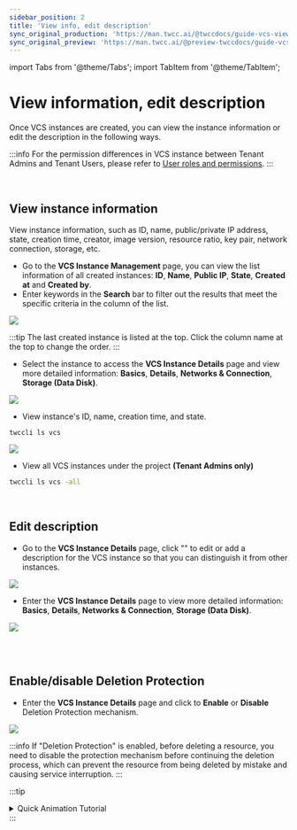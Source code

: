 ```yaml
---
sidebar_position: 2
title: 'View info, edit description'
sync_original_production: 'https://man.twcc.ai/@twccdocs/guide-vcs-view-and-edit-instance-en' 
sync_original_preview: 'https://man.twcc.ai/@preview-twccdocs/guide-vcs-view-and-edit-instance-en' 
---
```


import Tabs from '@theme/Tabs';
import TabItem from '@theme/TabItem';

# View information, edit description

Once VCS instances are created, you can view the instance information or edit the description in the following ways.


:::info
For the permission differences in VCS instance between Tenant Admins and Tenant Users, please refer to [<ins>User roles and permissions</ins>](https://man.twcc.ai/@twccdocs/role-main-en/https%3A%2F%2Fman.twcc.ai%2F%40twccdocs%2Frole-compute-en#虛擬運算服務).
:::


<br/>



## View instance information

View instance information, such as ID, name, public/private IP address, state, creation time, creator, image version, resource ratio, key pair, network connection, storage, etc.


<Tabs>

<TabItem value="TWCC Portal" label="TWCC Portal">

* Go to the **VCS Instance Management** page, you can view the list information of all created instances: **ID**, **Name**, **Public IP**, **State**, **Created at** and **Created by**.
* Enter keywords in the **Search** bar to filter out the results that meet the specific criteria in the column of the list.

![](https://cos.twcc.ai/SYS-MANUAL/uploads/upload_0bdf6736998dd9ff224af6446b701b6f.png)

:::tip
The last created instance is listed at the top. Click the column name at the top to change the order.
:::

- Select the instance to access the **VCS Instance Details** page and view more detailed information: **Basics**, **Details**, **Networks & Connection**, **Storage (Data Disk)**.

![](https://cos.twcc.ai/SYS-MANUAL/uploads/upload_6512eb2ff1407821e0441d1a8b18ff33.png)


</TabItem>

<TabItem value="TWCC CLI" label="TWCC CLI">

- View instance's ID, name, creation time, and state.

```
twccli ls vcs
```

![](https://cos.twcc.ai/SYS-MANUAL/uploads/upload_b59214e6a5aa3939d5e679b2b43761eb.png)

- View all VCS instances under the project **(Tenant Admins only)**

```bash
twccli ls vcs -all
```

</TabItem>

</Tabs>


<br/>



## Edit description

<Tabs>

<TabItem value="TWCC Portal" label="TWCC Portal">

* Go to the **VCS Instance Details** page, click "<i class="fa fa-pencil" aria-hidden="true"></i>" to edit or add a description for the VCS instance so that you can distinguish it from other instances.

![](https://cos.twcc.ai/SYS-MANUAL/uploads/upload_6cf5ae0cbe3310d2062955f27f01b489.png)

- Enter the **VCS Instance Details** page to view more detailed information: **Basics**, **Details**, **Networks & Connection**, **Storage (Data Disk)**.

![](https://cos.twcc.ai/SYS-MANUAL/uploads/upload_6512eb2ff1407821e0441d1a8b18ff33.png)


</TabItem>

<TabItem value="TWCC CLI" label="TWCC CLI (Not yet supported)">

<br/>

</TabItem>

</Tabs>

<br/>


## Enable/disable Deletion Protection


<Tabs>

<TabItem value="TWCC Portal" label="TWCC Portal">

* Enter the **VCS Instance Details** page and click to **Enable** or **Disable** Deletion Protection mechanism.

![](https://cos.twcc.ai/SYS-MANUAL/uploads/upload_7ddb0c0c2fc3498fc2d88ee4ddd751a7.png)

:::info
If "Deletion Protection" is enabled, before deleting a resource, you need to disable the protection mechanism before continuing the deletion process, which can prevent the resource from being deleted by mistake and causing service interruption.
:::

:::tip
<details>

<summary>Quick Animation Tutorial<i class="fa fa-file-video-o" aria-hidden="true"></i></summary>

![](https://i.imgur.com/8v36pAf.gif)

</details>
:::

</TabItem>

<TabItem value="TWCC CLI" label="TWCC CLI (TBD)">

<br/>

</TabItem>

</Tabs>

<br/>